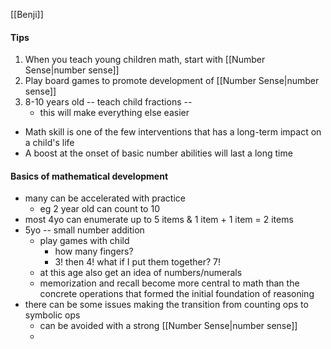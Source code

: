 [[Benji]]

#### Tips
1. When you teach young children math, start with [[Number Sense|number sense]]
2. Play board games to promote development of [[Number Sense|number sense]]
3. 8-10 years old -- teach child fractions --
	- this will make everything else easier

- Math skill is one of the few interventions that has a long-term impact on a child's life
- A boost at the onset of basic number abilities will last a long time

#### Basics of mathematical development
- many can be accelerated with practice
	- eg 2 year old can count to 10
- most 4yo can enumerate up to 5 items & 1 item + 1 item = 2 items
- 5yo -- small number addition
	- play games with child 
		- how many fingers?
		- 3! then 4! what if I put them together? 7!
	- at this age also get an idea of numbers/numerals
	- memorization and recall become more central to math than the concrete operations that formed the initial foundation of reasoning
- there can be some issues making the transition from counting ops to symbolic ops
	- can be avoided with a strong [[Number Sense|number sense]]
	- 